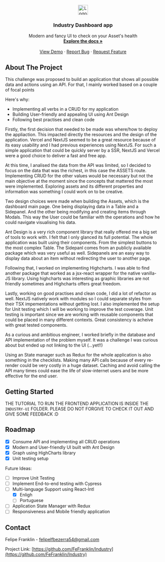<!-- PROJECT LOGO -->
<br />
<div align="center">
  <a href="https://github.com/othneildrew/Best-README-Template">
    <img src="https://imgur.com/dPCsZKf.png" alt="Logo" width="32" height="32">
  </a>

  <h3 align="center">Industry Dashboard app</h3>

  <p align="center">
    Modern and fancy UI to check on your Asset's health
    <br />
    <a href="https://github.com/othneildrew/Best-README-Template"><strong>Explore the docs »</strong></a>
    <br />
    <br />
    <a href="https://industry-tau.vercel.app/">View Demo</a>
    ·
    <a href="https://github.com/FeFranklin/Industry/issues">Report Bug</a>
    ·
    <a href="https://github.com/FeFranklin/Industry/issues">Request Feature</a>
  </p>
</div>

<!-- ABOUT THE PROJECT -->
## About The Project

This challenge was proposed to build an application that shows all possible data and actions using an API. For that, I mainly worked based on a couple of focal points

Here's why:
* Implementing all verbs in a CRUD for my application
* Building User-friendly and appealing UI using Ant Design
* Following best practises and clean code

Firstly, the first decision that needed to be made was where/how to deploy the appliaction. This impacted directly the resources and the design of the application. Vercel and NextJS seemed to be a great resource because of its easy usability and I had previous experiences using NextJS. For such a simple application that could be quickly server by a SSR, NextJS and Vercel were a good choice to deliver a fast and free app.

At this time, I analised the data from the API was limited, so I decided to focus on the data that was the richest, in this case the ASSETS route. Implementing CRUD for the other values would be necessary but not the main objective at the moment since the concepts that mattered the most were implemented. Exploring assets and its  different properties and information was something I could work on to be creative.

Two design choices were made when building the Assets, which is the dashboard main page. One being displaying data in a Table and a Sidepanel. And the other being modifying and creating items through Modals. This way the User could be familiar with the operations and how he could navigate visualising his data.

Ant Design is a very rich component library that really offered me a big set of tools to work with. I felt that I only glanced its full potential. The whole application was built using their components. From the simplest buttons to the most complex Table. The Sidepanl comes from an publicly available package which was very useful as well. Sidepanels are an easy way to display data about an item without redirecting the user to another page.

Following that, I worked on implementing Highcharts. I was able to find another package that worked as a jsx-react wrapper for the native vanilla-JS library. Using highcharts was interesting as graphic libraries are not friendly sometimes and Highcharts offers great freedom. 

Lastly, working on good practises and clean code, I did a lot of refactor as well. NextJS natively work with modules so I could separate styles from their TSX impementations without getting lost. I also implemented the setup for Unit testing which I will be working to improve the test coverage. Unit testing is important since we are working with reusable components that could be placed in many different contexts. Great consistency is acheive with great tested components.

As a curious and ambitious engineer, I worked briefly in the database and API implementation of the problem myself. It was a challenge I was curious about but ended up not linking to the UI (...yet!!)

Using an State manager such as Redux for the whole application is also something in the checklists. Making many API calls because of every re-render could be very costly in a huge dataset. Caching and avoid calling the API many times could ease the life of slow-internet users and be more effective for the end user.

<!-- GETTING STARTED -->
## Getting Started

THE TUTORIAL TO RUN THE FRONTEND APPLICATION IS INSIDE THE  `INDUSTRY-UI` FOLDER. PLEASE DO NOT FORGIVE TO CHECK IT OUT AND GIVE SOME FEEDBACK :D

<!-- ROADMAP -->
## Roadmap

- [x] Consume API and implementing all CRUD operations
- [x] Modern and User-friendly UI built with Ant Design
- [x] Graph using HighCharts library
- [x] Unit testing setup

Future Ideas:
- [ ] Improve Unit Testing
- [ ] Implement End-to-end testing with Cypress
- [ ] Multi-language Support using React-Intl
    - [x] Enligh
    - [ ] Portuguese
- [ ] Application State Manager with Redux
- [ ] Responsiveness and Mobile friendly application

<!-- CONTACT -->
## Contact

Felipe Franklin - felipelfbezerra54@gmail.com

Project Link: [https://github.com/FeFranklin/Industry](https://github.com/FeFranklin/Industry)
